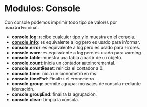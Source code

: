 # Modulos: Console



Con console podemos imprimir todo tipo de valores por\
nuestra terminal.

* **console.log**: recibe cualquier tipo y lo muestra en el consola.
* [**console.info**](http://console.info/): es equivalente a log pero es usado para informar.
* **console.error**: es equivalente a log pero es usado para errores.
* **console.warn**: es equivalente a log pero es usado para warning.
* **console.table**: muestra una tabla a partir de un objeto.
* **console.count**: inicia un contador autoincremental.
* **console.countReset**: reinicia el contador a 0.
* **console.time**: inicia un cronometro en ms.
* **console.timeEnd**: Finaliza el cronometro.
* **console.group**: permite agrupar mensajes de consola mediante identación.
* **console.groupEnd**: finaliza la agrupación.
* **console.clear**: Limpia la consola.
